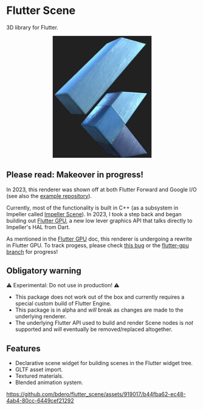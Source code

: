 # Flutter Scene

3D library for Flutter.

<p align="center">
  <img width="260" src="screenshots/flutter_scene_logo.png">
</p>

## **Please read:** Makeover in progress!

In 2023, this renderer was shown off at both Flutter Forward and Google I/O (see also the [example repository](https://github.com/bdero/flutter-scene-example)).

Currently, most of the functionality is built in C++ (as a subsystem in Impeller called [Impeller Scene](https://github.com/flutter/flutter/wiki/Impeller-Scene)). In 2023, I took a step back and began building out [Flutter GPU](https://github.com/flutter/flutter/wiki/Flutter-GPU), a new low lever graphics API that talks directly to Impeller's HAL from Dart.

As mentioned in the [Flutter GPU](https://docs.google.com/document/d/1Sh1BAC5c_kkuMVreo7ymBzPoMzb7lamZRPsI7GBXv5M/edit?resourcekey=0-5w8u2V-LS41tCHeoE8bDTQ&tab=t.0#heading=h.z9epe5gif3dw) doc, this renderer is undergoing a rewrite in Flutter GPU. To track progess, please check [this bug](https://github.com/bdero/flutter_scene/issues/1) or the [flutter-gpu branch](https://github.com/bdero/flutter_scene/compare/flutter-gpu) for progress!


## Obligatory warning

⚠️ Experimental: Do not use in production! ⚠️

* This package does not work out of the box and currently requires a special custom build of Flutter Engine.
* This package is in alpha and _will_ break as changes are made to the underlying renderer.
* The underlying Flutter API used to build and render Scene nodes is _not_ supported and _will_ eventually be removed/replaced altogether.

## Features

* Declarative scene widget for building scenes in the Flutter widget tree.
* GLTF asset import.
* Textured materials.
* Blended animation system.

https://github.com/bdero/flutter_scene/assets/919017/b44fba62-ec48-4ab4-80cc-6449cef21292
